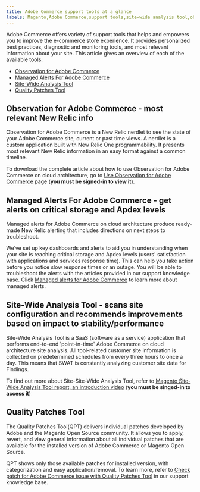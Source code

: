 ```yaml
---
title: Adobe Commerce support tools at a glance
labels: Magento,Adobe Commerce,support tools,site-wide analysis tool,observation for Adobe Commerce,QPT,managed alerts
---
```


Adobe Commerce offers variety of support tools that helps and empowers you to improve the e-commerce store experience.
It provides personalized best practices, diagnostic and monitoring tools, and most relevant information about your site.
This article gives an overview of each of the available tools:

* [Observation for Adobe Commerce](#observation-for-adobe-commerce)
* [Managed Alerts For Adobe Commerce](#managed-alerts-for-adobe-commerce)
* [Site-Wide Analysis Tool](#site-wide-analysis-tool)
* [Quality Patches Tool](#quality-patches-tool)

<h2 id="observation-for-adobe-commerce">Observation for Adobe Commerce - most relevant New Relic info </h2>

Observation for Adobe Commerce is a New Relic nerdlet to see the state of your Adobe Commerce site, current or past time views. A nerdlet is a custom application built with New Relic One programmability. It presents most relevant New Relic information in an easy format against a common timeline.

To download the complete article about how to use Observation for Adobe Commerce on cloud architecture, go to [Use Observation for Adobe Commerce](https://support.magento.com/hc/en-us/articles/4402379845901-Use-Observation-for-Adobe-Commerce) page (**you must be signed-in to view it**).  

<h2 id="managed-alerts-for-adobe-commerce">Managed Alerts For Adobe Commerce - get alerts on critical storage and Apdex levels </h2>

Managed alerts for Adobe Commerce on cloud architecture produce ready-made New Relic alerting that includes directions on next steps to troubleshoot.

We’ve set up key dashboards and alerts to aid you in understanding when your site is reaching critical storage and Apdex levels (users' satisfaction with applications and services response time). This can help you take action before you notice slow response times or an outage. You will be able to troubleshoot the alerts with the articles provided in our support knowledge base. Click [Managed alerts for Adobe Commerce](https://support.magento.com/hc/en-us/articles/360045806832-Managed-alerts-for-Magento-Commerce) to learn more about managed alerts.


<h2 id="site-wide-analysis-tool">Site-Wide Analysis Tool - scans site configuration and recommends improvements based on impact to stability/performance</h2>

Site-Wide Analysis Tool is a SaaS (software as a service) application that performs end-to-end 'point-in-time' Adobe Commerce on cloud architecture site analysis. All tool-related customer site information is collected on predetermined schedules from every three hours to once a day. This means that SWAT is constantly analyzing customer site data for Findings.

To find out more about Site-Site-Wide Analysis Tool, refer to [Magento Site-Wide Analysis Tool report, an introduction video](https://support.magento.com/hc/en-us/articles/360048980691-Magento-Site-Wide-Analysis-Tool-report-an-introduction-video) (**you must be singed-in to access it**)

<h2 id="quality-patches-tool">Quality Patches Tool</h2>

The Quality Patches Tool(QPT) delivers individual patches developed by Adobe and the Magento Open Source community. It allows you to apply, revert, and view general information about all individual patches that are available for the installed version of Adobe Commerce or Magento Open Source.

QPT shows only those available patches for installed version, with categorization and easy application/removal. To learn more, refer to [Check patch for Adobe Commerce issue with Quality Patches Tool](https://support.magento.com/hc/en-us/articles/360047125252) in our support knowledge base.

